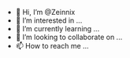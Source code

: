 - 👋 Hi, I’m @Zeinnix
- 👀 I’m interested in ...
- 🌱 I’m currently learning ...
- 💞️ I’m looking to collaborate on ...
- 📫 How to reach me ...

<!---
Zeinnix/Zeinnix is a ✨ special ✨ repository because its `README.md` (this file) appears on your GitHub profile.
You can click the Preview link to take a look at your changes.
--->
